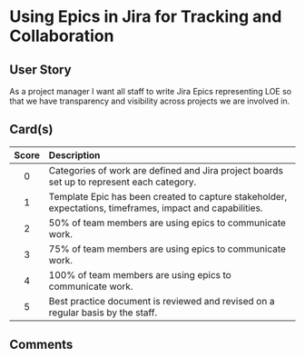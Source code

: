 # Using Epics in Jira for Tracking and Collaboration

## User Story

As a project manager I want all staff to write Jira Epics representing LOE so that we have transparency and visibility across projects we are involved in.

## Card(s)

| Score         | Description |
| :-------------: | :------------- |
| 0 | Categories of work are defined and Jira project boards set up to represent each category. |
| 1 | Template Epic has been created to capture stakeholder, expectations, timeframes, impact and capabilities. |
| 2 | 50% of team members are using epics to communicate work. |
| 3 | 75% of team members are using epics to communicate work. |
| 4 | 100% of team members are using epics to communicate work. |
| 5 | Best practice document is reviewed and revised on a regular basis by the staff. |


## Comments

